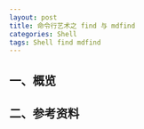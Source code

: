 ```yaml
---
layout: post
title: 命令行艺术之 find 与 mdfind
categories: Shell
tags: Shell find mdfind
---
```


## 一、概览

## 二、参考资料